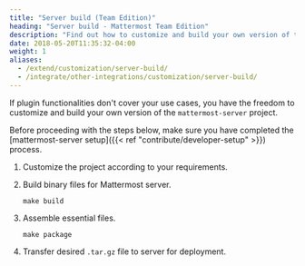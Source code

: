 ```yaml
---
title: "Server build (Team Edition)"
heading: "Server build - Mattermost Team Edition"
description: "Find out how to customize and build your own version of the Mattermost open source project."
date: 2018-05-20T11:35:32-04:00
weight: 1
aliases:
  - /extend/customization/server-build/
  - /integrate/other-integrations/customization/server-build/
---
```


If plugin functionalities don't cover your use cases, you have the freedom to customize and build your own version of the `mattermost-server` project.

Before proceeding with the steps below, make sure you have completed the [mattermost-server setup]({{< ref "contribute/developer-setup" >}}) process.

1. Customize the project according to your requirements.

2. Build binary files for Mattermost server.

    ```shell
    make build
    ```

3. Assemble essential files.

    ```shell
    make package
    ```  

4. Transfer desired `.tar.gz` file to server for deployment.
